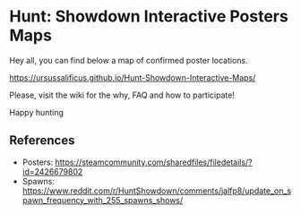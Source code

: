 # Hunt: Showdown Interactive Posters Maps
Hey all, you can find below a map of confirmed poster locations.
 
https://ursussalificus.github.io/Hunt-Showdown-Interactive-Maps/

Please, visit the wiki for the why, FAQ and how to participate!

Happy hunting

## References
- Posters: https://steamcommunity.com/sharedfiles/filedetails/?id=2426679802
- Spawns: https://www.reddit.com/r/HuntShowdown/comments/jalfp8/update_on_spawn_frequency_with_255_spawns_shows/
